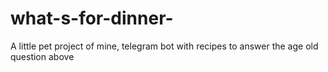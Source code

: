 # what-s-for-dinner-
A little pet project of mine, telegram bot with recipes to answer the age old question above
